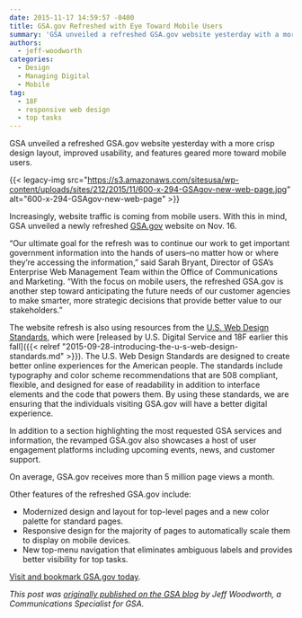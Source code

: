 ```yaml
---
date: 2015-11-17 14:59:57 -0400
title: GSA.gov Refreshed with Eye Toward Mobile Users
summary: 'GSA unveiled a refreshed GSA.gov website yesterday with a more crisp design layout, improved usability, and features geared more toward mobile users. Increasingly, website traffic is coming from mobile users. With this in mind, GSA unveiled a newly refreshed GSA.gov website on Nov. 16. &ldquo;Our ultimate goal for the refresh'
authors:
  - jeff-woodworth
categories:
  - Design
  - Managing Digital
  - Mobile
tag:
  - 18F
  - responsive web design
  - top tasks
---
```


GSA unveiled a refreshed GSA.gov website yesterday with a more crisp design layout, improved usability, and features geared more toward mobile users.

{{< legacy-img src="https://s3.amazonaws.com/sitesusa/wp-content/uploads/sites/212/2015/11/600-x-294-GSAgov-new-web-page.jpg" alt="600-x-294-GSAgov-new-web-page" >}}

Increasingly, website traffic is coming from mobile users. With this in mind, GSA unveiled a newly refreshed [GSA.gov](http://www.gsa.gov/portal/category/100000) website on Nov. 16.

“Our ultimate goal for the refresh was to continue our work to get important government information into the hands of users–no matter how or where they’re accessing the information,” said Sarah Bryant, Director of GSA’s Enterprise Web Management Team within the Office of Communications and Marketing. “With the focus on mobile users, the refreshed GSA.gov is another step toward anticipating the future needs of our customer agencies to make smarter, more strategic decisions that provide better value to our stakeholders.”

The website refresh is also using resources from the [U.S. Web Design Standards](https://playbook.cio.gov/designstandards/), which were [released by U.S. Digital Service and 18F earlier this fall]({{< relref "2015-09-28-introducing-the-u-s-web-design-standards.md" >}}). The U.S. Web Design Standards are designed to create better online experiences for the American people. The standards include typography and color scheme recommendations that are 508 compliant, flexible, and designed for ease of readability in addition to interface elements and the code that powers them. By using these standards, we are ensuring that the individuals visiting GSA.gov will have a better digital experience.

In addition to a section highlighting the most requested GSA services and information, the revamped GSA.gov also showcases a host of user engagement platforms including upcoming events, news, and customer support.

On average, GSA.gov receives more than 5 million page views a month.

Other features of the refreshed GSA.gov include:

  * Modernized design and layout for top-level pages and a new color palette for standard pages.
  * Responsive design for the majority of pages to automatically scale them to display on mobile devices.
  * New top-menu navigation that eliminates ambiguous labels and provides better visibility for top tasks.

[Visit and bookmark GSA.gov today](http://www.gsa.gov/portal/category/100000).

_This post was [originally published on the GSA blog](http://gsablogs.gsa.gov/gsablog/2015/11/17/gsa-gov-refreshed-with-eye-toward-mobile-users/) by Jeff Woodworth, a Communications Specialist for GSA._